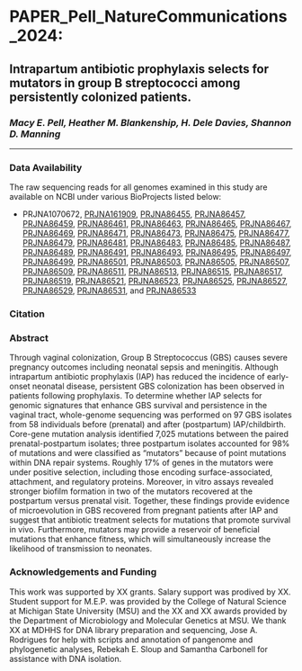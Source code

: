 # PAPER_Pell_NatureCommunications_2024:

## Intrapartum antibiotic prophylaxis selects for mutators in group B streptococci among persistently colonized patients.
### *Macy E. Pell, Heather M. Blankenship, H. Dele Davies, Shannon D. Manning*
***

### Data Availability
The raw sequencing reads for all genomes examined in this study are available on NCBI under various BioProjects listed below:
* PRJNA1070672, [PRJNA161909](https://www.ncbi.nlm.nih.gov/sra/?term=PRJNA161909), [PRJNA86455](https://www.ncbi.nlm.nih.gov/sra/?term=PRJNA86455), [PRJNA86457](https://www.ncbi.nlm.nih.gov/sra/?term=PRJNA86457), [PRJNA86459](https://www.ncbi.nlm.nih.gov/sra/?term=PRJNA86459), [PRJNA86461](https://www.ncbi.nlm.nih.gov/sra/?term=PRJNA86461), [PRJNA86463](https://www.ncbi.nlm.nih.gov/sra/?term=PRJNA86463), [PRJNA86465](https://www.ncbi.nlm.nih.gov/sra/?term=PRJNA86465), [PRJNA86467](https://www.ncbi.nlm.nih.gov/sra/?term=PRJNA86467), [PRJNA86469](https://www.ncbi.nlm.nih.gov/sra/?term=PRJNA86469), [PRJNA86471](https://www.ncbi.nlm.nih.gov/sra/?term=PRJNA86471), [PRJNA86473](https://www.ncbi.nlm.nih.gov/sra/?term=PRJNA86473), [PRJNA86475](https://www.ncbi.nlm.nih.gov/sra/?term=PRJNA86475), [PRJNA86477](https://www.ncbi.nlm.nih.gov/sra/?term=PRJNA86477), [PRJNA86479](https://www.ncbi.nlm.nih.gov/sra/?term=PRJNA86479), [PRJNA86481](https://www.ncbi.nlm.nih.gov/sra/?term=PRJNA86481), [PRJNA86483](https://www.ncbi.nlm.nih.gov/sra/?term=PRJNA86483), [PRJNA86485](https://www.ncbi.nlm.nih.gov/sra/?term=PRJNA86485), [PRJNA86487](https://www.ncbi.nlm.nih.gov/sra/?term=PRJNA86487), [PRJNA86489](https://www.ncbi.nlm.nih.gov/sra/?term=PRJNA86489), [PRJNA86491](https://www.ncbi.nlm.nih.gov/sra/?term=PRJNA86491), [PRJNA86493](https://www.ncbi.nlm.nih.gov/sra/?term=PRJNA86493), [PRJNA86495](https://www.ncbi.nlm.nih.gov/sra/?term=PRJNA86495), [PRJNA86497](https://www.ncbi.nlm.nih.gov/sra/?term=PRJNA86497), [PRJNA86499](https://www.ncbi.nlm.nih.gov/sra/?term=PRJNA86499), [PRJNA86501](https://www.ncbi.nlm.nih.gov/sra/?term=PRJNA86501), [PRJNA86503](https://www.ncbi.nlm.nih.gov/sra/?term=PRJNA86503), [PRJNA86505](https://www.ncbi.nlm.nih.gov/sra/?term=PRJNA86505), [PRJNA86507](https://www.ncbi.nlm.nih.gov/sra/?term=PRJNA86507), [PRJNA86509](https://www.ncbi.nlm.nih.gov/sra/?term=PRJNA86509), [PRJNA86511](https://www.ncbi.nlm.nih.gov/sra/?term=PRJNA86511), [PRJNA86513](https://www.ncbi.nlm.nih.gov/sra/?term=PRJNA86513), [PRJNA86515](https://www.ncbi.nlm.nih.gov/sra/?term=PRJNA86515), [PRJNA86517](https://www.ncbi.nlm.nih.gov/sra/?term=PRJNA86517), [PRJNA86519](https://www.ncbi.nlm.nih.gov/sra/?term=PRJNA86519), [PRJNA86521](https://www.ncbi.nlm.nih.gov/sra/?term=PRJNA86521), [PRJNA86523](https://www.ncbi.nlm.nih.gov/sra/?term=PRJNA86523), [PRJNA86525](https://www.ncbi.nlm.nih.gov/sra/?term=PRJNA86525), [PRJNA86527](https://www.ncbi.nlm.nih.gov/sra/?term=PRJNA86527), [PRJNA86529](https://www.ncbi.nlm.nih.gov/sra/?term=PRJNA86529), [PRJNA86531](https://www.ncbi.nlm.nih.gov/sra/?term=PRJNA86531), and [PRJNA86533](https://www.ncbi.nlm.nih.gov/sra/?term=PRJNA86533)

### Citation

### Abstract
Through vaginal colonization, Group B Streptococcus (GBS) causes severe pregnancy outcomes including neonatal sepsis and meningitis. Although intrapartum antibiotic prophylaxis (IAP) has reduced the incidence of early-onset neonatal disease, persistent GBS colonization has been observed in patients following prophylaxis. To determine whether IAP selects for genomic signatures that enhance GBS survival and persistence in the vaginal tract, whole-genome sequencing was performed on 97 GBS isolates from 58 individuals before (prenatal) and after (postpartum) IAP/childbirth. Core-gene mutation analysis identified 7,025 mutations between the paired prenatal-postpartum isolates; three postpartum isolates accounted for 98% of mutations and were classified as “mutators” because of point mutations within DNA repair systems. Roughly 17% of genes in the mutators were under positive selection, including those encoding surface-associated, attachment, and regulatory proteins. Moreover, in vitro assays revealed stronger biofilm formation in two of the mutators recovered at the postpartum versus prenatal visit. Together, these findings provide evidence of microevolution in GBS recovered from pregnant patients after IAP and suggest that antibiotic treatment selects for mutations that promote survival in vivo. Furthermore, mutators may provide a reservoir of beneficial mutations that enhance fitness, which will simultaneously increase the likelihood of transmission to neonates.


### Acknowledgements and Funding
This work was supported by XX grants. Salary support was prodived by XX. Student support for M.E.P. was provided by the College of Natural Science at Michigan State University (MSU) and the XX and XX awards provided by the Department of Microbiology and Molecular Genetics at MSU. We thank XX at MDHHS for DNA library preparation and sequencing, Jose A. Rodrigues for help with scripts and annotation of pangenome and phylogenetic analyses, Rebekah E. Sloup and Samantha Carbonell for assistance with DNA isolation. 
